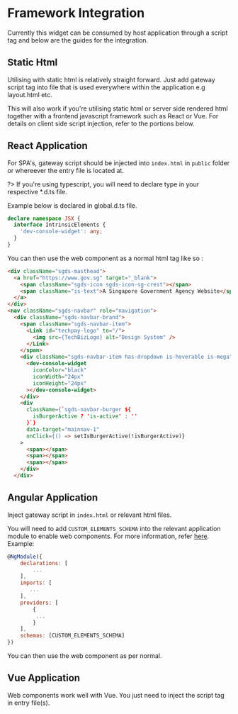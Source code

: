 # Framework Integration

Currently this widget can be consumed by host application through a script tag and below are the guides for the integration.

## Static Html

Utilising with static html is relatively straight forward. Just add gateway script tag into file that is used everywhere within the application e.g layout.html etc.

This will also work if you're utilising static html or server side rendered html together with a frontend javascript framework such as React or Vue. For details on client side script injection, refer to the portions below.

## React Application

<!-- For SPA's, the gateway script tag should be injected in the ```useEffect``` method of ```navbar``` component or components of similar nature. -->

<!-- ```js
useEffect(() => {
  const script = document.createElement('script');
  script.async = true;
  script.id = `dev-console-gateway`;
  script.type = `module`;
  // script.setAttribute('es5', '');
  // script.setAttribute('polyfills', '');
  script.src =
    'https://stg.assets.developer.tech.gov.sg/bundled-scripts/dev-console-gateway.bundle.js';
  document.head.appendChild(script);

  return () => {
    document.head.removeChild(script);
  };
}, []);
``` -->
For SPA's, gateway script should be injected into ```index.html``` in ```public``` folder or whereever the entry file is located at.

?> If you're using typescript, you will need to declare type in your respective *.d.ts file.

Example below is declared in global.d.ts file.

```ts
declare namespace JSX {
  interface IntrinsicElements {
    'dev-console-widget': any;
  }
}
```

You can then use the web component as a normal html tag like so : 

```html
<div className="sgds-masthead">
  <a href="https://www.gov.sg" target="_blank">
    <span className="sgds-icon sgds-icon-sg-crest"></span>
    <span className="is-text">A Singapore Government Agency Website</span>
  </a>
</div>
<nav className="sgds-navbar" role="navigation">
  <div className="sgds-navbar-brand">
    <span className="sgds-navbar-item">
      <Link id="techpay-logo" to="/">
        <img src={TechBizLogo} alt="Design System" />
      </Link>
    </span>
    <div className="sgds-navbar-item has-dropdown is-hoverable is-mega">
      <dev-console-widget
        iconColor="black"
        iconWidth="24px"
        iconHeight="24px"
      ></dev-console-widget>
    </div>
    <div
      className={`sgds-navbar-burger ${
        isBurgerActive ? 'is-active' : ''
      }`}
      data-target="mainnav-1"
      onClick={() => setIsBurgerActive(!isBurgerActive)}
    >
      <span></span>
      <span></span>
      <span></span>
    </div>
  </div>
```
<!-- You could also consider extracting this logic out into its own [hook](https://reactjs.org/docs/hooks-intro.html). -->


## Angular Application

Inject gateway script in ```index.html``` or relevant html files.

You will need to add ```CUSTOM_ELEMENTS_SCHEMA``` into the relevant application module to enable web components. For more information, refer [here](https://vaadin.com/learn/tutorials/using-web-components-in-angular). Example:

```js
@NgModule({
    declarations: [
        ...
    ],
    imports: [
       ...
    ],
    providers: [
        {
         ...
        }
    ],
    schemas: [CUSTOM_ELEMENTS_SCHEMA]
})
```
You can then use the web component as per normal.

## Vue Application

Web components work well with Vue. You just need to inject the script tag in entry file(s).

<!-- If you're building a SPA with Vue, the script tag will have to injected during runtime similar to React. This could be added in the ```created()``` lifecycle hook and cleanedup in ```beforeDestroy()``` hook. -->

<!-- !> I have not personally tried this out. -->

<!-- ```js
created(){
  const script = document.createElement('script');
  script.async = true;
  script.id = `dev-console-gateway`;
  script.type = `module`;
  // script.setAttribute('es5', '');
  // script.setAttribute('polyfills', '');
  script.src =
    'https://stg.assets.developer.tech.gov.sg/bundled-scripts/dev-console-gateway.bundle.js';
  document.head.appendChild(script);
}
...
beforeDestroy(){
  document.head.removeChild(script);
}
```

You can also consider extracting this logic out into a composable using [composition api](https://vuejs.org/guide/extras/composition-api-faq.html). -->